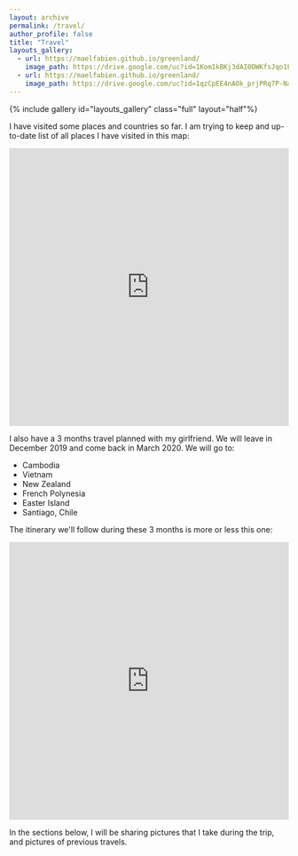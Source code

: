```yaml
---
layout: archive
permalink: /travel/
author_profile: false
title: "Travel"
layouts_gallery:
  - url: https://maelfabien.github.io/greenland/
    image_path: https://drive.google.com/uc?id=1Kom1kBKj3dAI0DWKfsJqo1FqrZnH6LkR
  - url: https://maelfabien.github.io/greenland/
    image_path: https://drive.google.com/uc?id=1qzCpEE4nAOk_prjPRq7P-NaFsmJVWwOE
---
```


{% include gallery id="layouts_gallery" class="full" layout="half"%}

I have visited some places and countries so far. I am trying to keep and up-to-date list of all places I have visited in this map:

<iframe src="https://www.google.com/maps/d/u/0/embed?mid=1VWuZwynxjcC3zpH3tX6cceM2D3367RfL" width="100%" height="500" frameBorder="0"></iframe>

I also have a 3 months travel planned with my girlfriend. We will leave in December 2019 and come back in March 2020. We will go to:
- Cambodia
- Vietnam
- New Zealand
- French Polynesia
- Easter Island
- Santiago, Chile

The itinerary we'll follow during these 3 months is more or less this one:

<iframe src="https://www.google.com/maps/d/u/0/embed?mid=1xgOuMgrwGmh0KlcfbD51X1ApWNhfSV7e" width="100%" height="500" frameBorder="0"></iframe>

In the sections below, I will be sharing pictures that I take during the trip, and pictures of previous travels. 